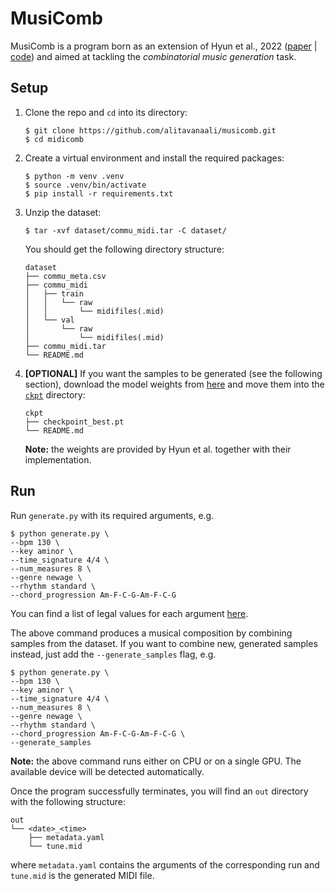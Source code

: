 # MusiComb

MusiComb is a program born as an extension of Hyun et al., 2022 ([paper](https://arxiv.org/abs/2211.09385) | [code](https://github.com/POZAlabs/ComMU-code)) and aimed at tackling the *combinatorial music generation* task. 

## Setup

1. Clone the repo and `cd` into its directory:
    ```
    $ git clone https://github.com/alitavanaali/musicomb.git
    $ cd midicomb
    ```

1. Create a virtual environment and install the required packages:
    ```
    $ python -m venv .venv
    $ source .venv/bin/activate
    $ pip install -r requirements.txt
    ```

1. Unzip the dataset:
    ```
    $ tar -xvf dataset/commu_midi.tar -C dataset/
    ```
    You should get the following directory structure:
    ```
    dataset
    ├── commu_meta.csv
    ├── commu_midi
    │   ├── train
    │   │   └── raw
    │   │       └── midifiles(.mid)
    │   └── val
    │       └── raw
    │           └── midifiles(.mid)
    ├── commu_midi.tar
    └── README.md
    ```

1. **[OPTIONAL]** If you want the samples to be generated (see the following section), download the model weights from [here](https://drive.google.com/file/d/1y0wl9JO8od3pLOMSxN8NwLy1PCJCyTGL/view?usp=share_link) and move them into the [`ckpt`](ckpt) directory:
    ```
    ckpt
    ├── checkpoint_best.pt
    └── README.md
    ```
    **Note:** the weights are provided by Hyun et al. together with their implementation.

## Run

Run `generate.py` with its required arguments, e.g.
```
$ python generate.py \
--bpm 130 \
--key aminor \
--time_signature 4/4 \
--num_measures 8 \
--genre newage \
--rhythm standard \
--chord_progression Am-F-C-G-Am-F-C-G
```
You can find a list of legal values for each argument [here](cfg/metadata.yaml).

The above command produces a musical composition by combining samples from the dataset. If you want to combine new, generated samples instead, just add the `--generate_samples` flag, e.g.
```
$ python generate.py \
--bpm 130 \
--key aminor \
--time_signature 4/4 \
--num_measures 8 \
--genre newage \
--rhythm standard \
--chord_progression Am-F-C-G-Am-F-C-G \
--generate_samples
```
**Note:** the above command runs either on CPU or on a single GPU. The available device will be detected automatically.

Once the program successfully terminates, you will find an `out` directory with the following structure:
```
out
└── <date>_<time>
    ├── metadata.yaml
    └── tune.mid
```
where `metadata.yaml` contains the arguments of the corresponding run and `tune.mid` is the generated MIDI file.
